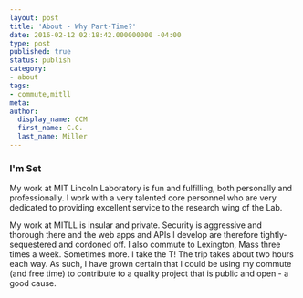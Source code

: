 ```yaml
---
layout: post
title: 'About - Why Part-Time?'
date: 2016-02-12 02:18:42.000000000 -04:00
type: post
published: true
status: publish
category:
- about
tags:
- commute,mitll
meta:
author:
  display_name: CCM
  first_name: C.C.
  last_name: Miller
---
```


### I'm Set

My work at MIT Lincoln Laboratory is fun and fulfilling, both personally and professionally. I work with a very talented core personnel who are very dedicated to providing excellent service to the research wing of the Lab.

My work at MITLL is insular and private. Security is aggressive and thorough there and the web apps and APIs I develop are therefore tightly-sequestered and cordoned off. I also commute to Lexington, Mass three times a week. Sometimes more. I take the T! The trip takes about two hours each way. As such, I have grown certain that I could be using my commute (and free time) to contribute to a quality project that is public and open - a good cause.